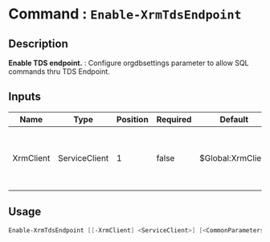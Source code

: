 # Command : `Enable-XrmTdsEndpoint` 

## Description

**Enable TDS endpoint.** : Configure orgdbsettings parameter to allow SQL commands thru TDS Endpoint.

## Inputs

Name|Type|Position|Required|Default|Description
----|----|--------|--------|-------|-----------
XrmClient|ServiceClient|1|false|$Global:XrmClient|Xrm connector initialized to target instance. Use latest one by default. (CrmServiceClient)


## Usage

```Powershell 
Enable-XrmTdsEndpoint [[-XrmClient] <ServiceClient>] [<CommonParameters>]
``` 


